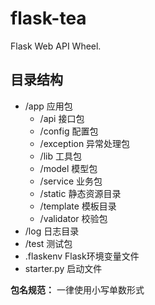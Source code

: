 # flask-tea
Flask Web API Wheel.

## 目录结构
- /app 应用包
  - /api 接口包
  - /config 配置包
  - /exception 异常处理包
  - /lib 工具包
  - /model 模型包
  - /service 业务包
  - /static 静态资源目录
  - /template 模板目录
  - /validator 校验包
- /log 日志目录
- /test 测试包
- .flaskenv Flask环境变量文件
- starter.py 启动文件

**包名规范：** 一律使用小写单数形式